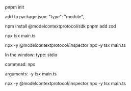 pnpm init

add to package.json:
"type": "module",


npm install @modelcontextprotocol/sdk
pnpm add zod

npx tsx main.ts

npx -y @modelcontextprotocol/inspector npx -y tsx main.ts

In the window:
type: 
stdio

commnad:
npx

arguments:
-y tsx main.ts

npx -y @modelcontextprotocol/inspector npx -y tsx main.ts